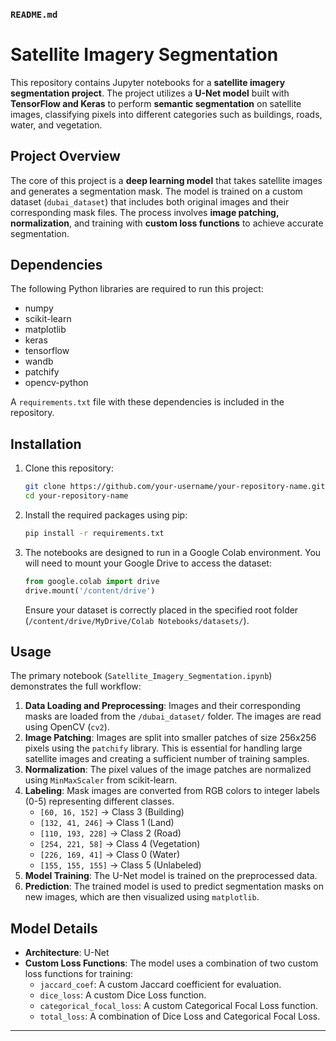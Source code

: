 

### `README.md`

# **Satellite Imagery Segmentation**

This repository contains Jupyter notebooks for a **satellite imagery segmentation project**. The project utilizes a **U-Net model** built with **TensorFlow and Keras** to perform **semantic segmentation** on satellite images, classifying pixels into different categories such as buildings, roads, water, and vegetation.

## **Project Overview**

The core of this project is a **deep learning model** that takes satellite images and generates a segmentation mask. The model is trained on a custom dataset (`dubai_dataset`) that includes both original images and their corresponding mask files. The process involves **image patching, normalization**, and training with **custom loss functions** to achieve accurate segmentation.

## **Dependencies**

The following Python libraries are required to run this project:

  - numpy
  - scikit-learn
  - matplotlib
  - keras
  - tensorflow
  - wandb
  - patchify
  - opencv-python

A `requirements.txt` file with these dependencies is included in the repository.

## **Installation**

1.  Clone this repository:

    ```bash
    git clone https://github.com/your-username/your-repository-name.git
    cd your-repository-name
    ```

2.  Install the required packages using pip:

    ```bash
    pip install -r requirements.txt
    ```

3.  The notebooks are designed to run in a Google Colab environment. You will need to mount your Google Drive to access the dataset:

    ```python
    from google.colab import drive
    drive.mount('/content/drive')
    ```

    Ensure your dataset is correctly placed in the specified root folder (`/content/drive/MyDrive/Colab Notebooks/datasets/`).

## **Usage**

The primary notebook (`Satellite_Imagery_Segmentation.ipynb`) demonstrates the full workflow:

1.  **Data Loading and Preprocessing**: Images and their corresponding masks are loaded from the `/dubai_dataset/` folder. The images are read using OpenCV (`cv2`).
2.  **Image Patching**: Images are split into smaller patches of size 256x256 pixels using the `patchify` library. This is essential for handling large satellite images and creating a sufficient number of training samples.
3.  **Normalization**: The pixel values of the image patches are normalized using `MinMaxScaler` from scikit-learn.
4.  **Labeling**: Mask images are converted from RGB colors to integer labels (0-5) representing different classes.
      - `[60, 16, 152]` -\> Class 3 (Building)
      - `[132, 41, 246]` -\> Class 1 (Land)
      - `[110, 193, 228]` -\> Class 2 (Road)
      - `[254, 221, 58]` -\> Class 4 (Vegetation)
      - `[226, 169, 41]` -\> Class 0 (Water)
      - `[155, 155, 155]` -\> Class 5 (Unlabeled)
5.  **Model Training**: The U-Net model is trained on the preprocessed data.
6.  **Prediction**: The trained model is used to predict segmentation masks on new images, which are then visualized using `matplotlib`.

## **Model Details**

  - **Architecture**: U-Net
  - **Custom Loss Functions**: The model uses a combination of two custom loss functions for training:
      - `jaccard_coef`: A custom Jaccard coefficient for evaluation.
      - `dice_loss`: A custom Dice Loss function.
      - `categorical_focal_loss`: A custom Categorical Focal Loss function.
      - `total_loss`: A combination of Dice Loss and Categorical Focal Loss.

-----

